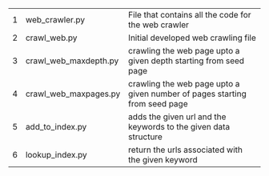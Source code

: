 <table>
	<tr>
		<td>
			1
		</td>
		<td>
			web_crawler.py
		</td>
		<td>
			File that contains all the code for the web crawler
		</td>
	</tr>
	<tr>
		<td>
			2
		</td>
		<td>
			crawl_web.py
		</td>
		<td>
			Initial developed web crawling file
		</td>
	</tr>
	<tr>
		<td>
			3
		</td>
		<td>
			crawl_web_maxdepth.py
		</td>
		<td>
			crawling the web page upto a given depth starting from seed page
		</td>
	</tr>
	<tr>
		<td>
			4
		</td>
		<td>
			crawl_web_maxpages.py
		</td>
		<td>
			crawling the web page upto a given number of pages starting from seed page
		</td>
	</tr>
	<tr>
		<td>
			5
		</td>
		<td>
			add_to_index.py
		</td>
		<td>
			adds the given url and the keywords to the given data structure
		</td>
	</tr>
	<tr>
		<td>
			6
		</td>
		<td>
			lookup_index.py
		</td>
		<td>
			return the urls associated with the given keyword
		</td>
	</tr>
</table>
